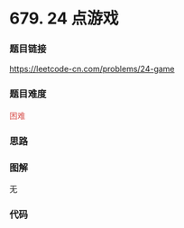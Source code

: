 # 679. 24 点游戏

### 题目链接

https://leetcode-cn.com/problems/24-game

### 题目难度

<font color=#D9534F>困难</font>

### 思路



### 图解

无

### 代码

```python
```